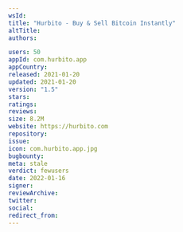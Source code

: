 ```yaml
---
wsId: 
title: "Hurbito - Buy & Sell Bitcoin Instantly"
altTitle: 
authors:

users: 50
appId: com.hurbito.app
appCountry: 
released: 2021-01-20
updated: 2021-01-20
version: "1.5"
stars: 
ratings: 
reviews: 
size: 8.2M
website: https://hurbito.com
repository: 
issue: 
icon: com.hurbito.app.jpg
bugbounty: 
meta: stale
verdict: fewusers
date: 2022-01-16
signer: 
reviewArchive:
twitter: 
social:
redirect_from:
---
```


